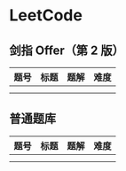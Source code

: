 # LeetCode
## 剑指 Offer（第 2 版）
| 题号 | 标题 | 题解 | 难度 |
| ---- | ---- | ---- | ---- |
|      |      |      |      |
|      |      |      |      |

## 普通题库

| 题号 | 标题 | 题解 | 难度 |
| ---- | ---- | ---- | ---- |
|      |      |      |      |
|      |      |      |      |
